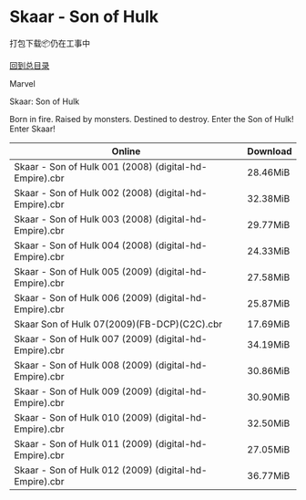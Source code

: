 # Skaar - Son of Hulk

打包下载📦仍在工事中

[回到总目录](/Catalogs.md)

Marvel

Skaar: Son of Hulk

Born in fire. Raised by monsters. Destined to destroy. Enter the Son of Hulk! Enter Skaar!





Online | Download
--- | ---
Skaar - Son of Hulk 001 (2008) (digital-hd-Empire).cbr | 28.46MiB
Skaar - Son of Hulk 002 (2008) (digital-hd-Empire).cbr | 32.38MiB
Skaar - Son of Hulk 003 (2008) (digital-hd-Empire).cbr | 29.77MiB
Skaar - Son of Hulk 004 (2008) (digital-hd-Empire).cbr | 24.33MiB
Skaar - Son of Hulk 005 (2009) (digital-hd-Empire).cbr | 27.58MiB
Skaar - Son of Hulk 006 (2009) (digital-hd-Empire).cbr | 25.87MiB
Skaar Son of Hulk 07(2009)(FB-DCP)(C2C).cbr | 17.69MiB
Skaar - Son of Hulk 007 (2009) (digital-hd-Empire).cbr | 34.19MiB
Skaar - Son of Hulk 008 (2009) (digital-hd-Empire).cbr | 30.86MiB
Skaar - Son of Hulk 009 (2009) (digital-hd-Empire).cbr | 30.90MiB
Skaar - Son of Hulk 010 (2009) (digital-hd-Empire).cbr | 32.50MiB
Skaar - Son of Hulk 011 (2009) (digital-hd-Empire).cbr | 27.05MiB
Skaar - Son of Hulk 012 (2009) (digital-hd-Empire).cbr | 36.77MiB